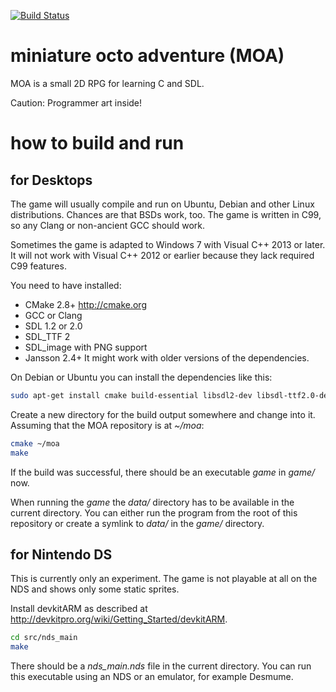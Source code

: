 [![Build Status](https://travis-ci.org/TyRoXx/miniature-octo-adventure.svg)](https://travis-ci.org/TyRoXx/miniature-octo-adventure)

miniature octo adventure (MOA)
==============================

MOA is a small 2D RPG for learning C and SDL.

Caution: Programmer art inside!

how to build and run
====================

for Desktops
------------

The game will usually compile and run on Ubuntu, Debian and other Linux
distributions. Chances are that BSDs work, too.
The game is written in C99, so any Clang or non-ancient GCC should work.

Sometimes the game is adapted to Windows 7 with Visual C++ 2013 or later.
It will not work with Visual C++ 2012 or earlier because they lack
required C99 features.

You need to have installed:
- CMake 2.8+ http://cmake.org
- GCC or Clang
- SDL 1.2 or 2.0
- SDL_TTF 2
- SDL_image with PNG support
- Jansson 2.4+
It might work with older versions of the dependencies.

On Debian or Ubuntu you can install the dependencies like this:
```sh
sudo apt-get install cmake build-essential libsdl2-dev libsdl-ttf2.0-dev libsdl2-image-dev libjansson-dev
```

Create a new directory for the build output somewhere and change into it.
Assuming that the MOA repository is at *~/moa*:
```sh
cmake ~/moa
make
```

If the build was successful, there should be an executable *game* in *game/* now.

When running the *game* the *data/* directory has to be available in the current directory.
You can either run the program from the root of this repository or create a symlink to *data/* in
the *game/* directory.

for Nintendo DS
---------------

This is currently only an experiment.
The game is not playable at all on the NDS and shows only some static
sprites.

Install devkitARM as described at http://devkitpro.org/wiki/Getting_Started/devkitARM.

```sh
cd src/nds_main
make
```

There should be a *nds_main.nds* file in the current directory. You can run this executable using an NDS or an emulator, for example Desmume.
